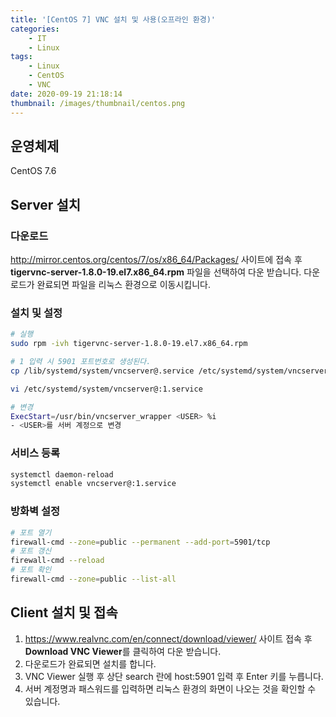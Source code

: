 ```yaml
---
title: '[CentOS 7] VNC 설치 및 사용(오프라인 환경)'
categories:
    - IT
    - Linux
tags:
    - Linux
    - CentOS
    - VNC
date: 2020-09-19 21:18:14
thumbnail: /images/thumbnail/centos.png
---
```


## 운영체제

CentOS 7.6

## Server 설치

### 다운로드

http://mirror.centos.org/centos/7/os/x86_64/Packages/ 사이트에 접속 후 **tigervnc-server-1.8.0-19.el7.x86_64.rpm** 파일을 선택하여 다운 받습니다.
다운로드가 완료되면 파일을 리눅스 환경으로 이동시킵니다.

### 설치 및 설정

```bash
# 실행
sudo rpm -ivh tigervnc-server-1.8.0-19.el7.x86_64.rpm

# 1 입력 시 5901 포트번호로 생성된다.
cp /lib/systemd/system/vncserver@.service /etc/systemd/system/vncserver@:1.service
```

```bash
vi /etc/systemd/system/vncserver@:1.service

# 변경
ExecStart=/usr/bin/vncserver_wrapper <USER> %i
- <USER>를 서버 계정으로 변경
```

### 서비스 등록

```bash
systemctl daemon-reload
systemctl enable vncserver@:1.service
```

### 방화벽 설정

```bash
# 포트 열기
firewall-cmd --zone=public --permanent --add-port=5901/tcp
# 포트 갱신
firewall-cmd --reload
# 포트 확인
firewall-cmd --zone=public --list-all
```

## Client 설치 및 접속

1. https://www.realvnc.com/en/connect/download/viewer/ 사이트 접속 후 **Download VNC Viewer**를 클릭하여 다운 받습니다.
2. 다운로드가 완료되면 설치를 합니다.
3. VNC Viewer 실행 후 상단 search 란에 host:5901 입력 후 Enter 키를 누릅니다.
4. 서버 계정명과 패스워드를 입력하면 리눅스 환경의 화면이 나오는 것을 확인할 수 있습니다.
